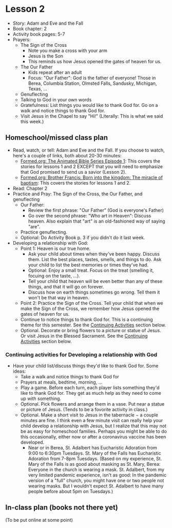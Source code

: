 # Lesson 2
- Story: Adam and Eve and the Fall
- Book chapter: 2
- Activity book pages: 5-7
- Prayers:
  - The Sign of the Cross
     - Note you make a cross with your arm
     - Jesus is the Son
     - This reminds us how Jesus opened the gates of heaven for us.
  - The Our Father
    - Kids repeat after an adult
    - Focus: "Our Father": God is the father of everyone!  Those in Berea, Columbia Station, Olmsted Falls, Sandusky, Michigan, Texas, ...
  - Genuflecting
  - Talking to God in your own words
  - Gratefulness: List things you would like to thank God for.  Go on a walk and notice things to thank God for.
  - Visit Jesus in the Chapel to say "Hi!"  (Literally: This is what we said this week.)
  
## Homeschool/missed class plan
- Read, watch, or tell: Adam and Eve and the Fall.  If you choose to watch, here's a couple of links, both about 20-30 minutes:
  - [Formed.org: The Animated Bible Series Episode 1](https://watch.formed.org/the-animated-bible-series-the-creation): This covers the stories for lessons 1 and 2 EXCEPT that you will need to emphasize that God promised to send us a savior (Lesson 2).
  - [Formed.org: Brother Francis: Born into the kingdom: The miracle of baptism](https://watch.formed.org/brother-francis-1/season:1/videos/born-into-the-kingdom-the-miracle-of-baptism): This covers the stories for lessons 1 and 2.
- Read: Chapter 2
- Practice and Pray: The Sign of the Cross, the Our Father, and genuflecting
  - Our Father: 
      - Review the first phrase: "Our Father"  (God is everyone's Father)
      - Go over the second phrase: "Who art in Heaven": Discuss heaven.  Also explain that "art" is an old-fashioned way of saying "are".
  - Practice genuflecting.  
  - Optional: Do Activity Book p. 3 if you didn't do it last week.
- Developing a relationship with God:
   - Point 1: Heaven is our true home.
     - Ask your child about times when they've been happy.  Discuss them.  List the best places, tastes, smells, and things to do.  Ask your child to list the best memories or times they've had. 
     - Optional: Enjoy a small treat.  Focus on the treat (smelling it, focuing on the taste, ...).
     - Tell your child that heaven will be even better than any of these things, and that it will go on forever.
     - Discuss how on earth things sometimes go wrong.  Tell them it won't be that way in heaven.
  - Point 2: Practice the Sign of the Cross.  Tell your child that when we make the Sign of the Cross, we remember how Jesus opened the gates of heaven for us.
  - Continue to notice things to thank God for.  This is a continuing theme for this semester.  See the [Continuing Activities](#ContinuingActivities) section below.
  - Optional.  Decorate or bring flowers to a picture or statue of Jesus.  Or visit Jesus in the Blessed Sacrament.  See the [Continuing Activities](#ContinuingActivities) section below. 

  
### <a name="ContinuingActivities"> Continuing activities for Developing a relationship with God </a>
- Have your child list/discuss things they'd like to thank God for.  Some ideas:
    - Take a walk and notice things to thank God for
    - Prayers at meals, bedtime, morning, ...
    - Play a game.  Before each turn, each player lists something they'd like to thank God for.  They get as much help as they need to come up with something.
  - Optional. Pick flowers and arrange them in a vase.  Put near a statue or picture of Jesus.  (Tends to be a fovorite activity in class.)
  - Optional. Make a short visit to Jesus in the tabernacle $-$ a couple minutes are fine.  I think even a few minute visit can really help your child develop a relationship with Jesus, but I realize that this may not be as easy for homeschool families.  Perhaps you might be able to do this occasionally, either now or after a coronavirus vaccine has been developed.  
    - Near or in Berea, St. Adalbert has Eucharistic Adoration from 9:00 to 6:30pm Tuesdays.  St. Mary of the Falls has Eucharistic Adoration from 7-8pm Tuesdays.  (Based on my experience, St. Mary of the Falls is as good about masking as St. Mary, Berea: Everyone in the church is wearing a mask.  St. Adalbert, from my very limited pandemic experience, isn't as good: In the pandemic version of a "full" church, you might have one or two people not wearing masks.  But I wouldn't expect St. Adalbert to have many people before about 5pm on Tuesdays.) 
  


## In-class plan  (books not there yet)
(To be put online at some point)
